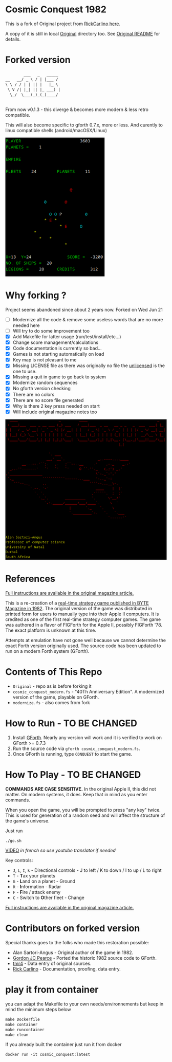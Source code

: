 # Cosmic Conquest 1982

This is a fork of Original project from [RickCarlino here](https://github.com/RickCarlino/Cosmic-Conquest-1982).

A copy of it is still in local [Original](./Original/) directory too. See [Original README](./Original/README.md) for details.

# Forked version 
```
        ___   _   _____ 
__   __/ _ \ / | |___ / 
\ \ / / | | || |   |_ \ 
 \ V /| |_| || |_ ___) |
  \_/  \___(_)_(_)____/ 
                        
```

From now v0.1.3 - this diverge & becomes more modern & less retro compatible.

This will also become specific to gforth 0.7.x, more or less. And curently to linux compatible shells (android/macOSX/Linux) 

![2.png](./gamedata/2.png)

# Why forking ?

Project seems abandoned since about 2 years now. Forked on Wed Jun 21

- [ ] Modernize all the code & remove some useless words that are no more needed here
- [ ] Will try to do some improvement too
- [X] Add Makefile for latter usage (run/test/install/etc...)
- [X] Change score management/calculations
- [X] Code documentation is currently so bad...
- [X] Games is not starting automatically on load 
- [X] Key map is not pleasant to me 
- [X] Missing LICENSE file as there was originally no file the [unlicensed](./LICENSE) is the one to use.
- [X] Missing a quit in game to go back to system 
- [X] Modernize random sequences
- [X] No gforth version checking 
- [X] There are no colors 
- [X] There are no score file generated
- [X] Why is there 2 key press needed on start 
- [X] Will include original magazine notes too 

![1.png](./gamedata/1.png)

# References

[Full instructions are available in the original magazine article.](https://archive.org/details/byte-magazine-1982-12/page/n125/mode/2up)

This is a re-creation of a [real-time strategy game published in BYTE Magazine in 1982](https://archive.org/details/byte-magazine-1982-12/page/n131/mode/1up?q=cosmic+conquest). The original version of the game was distributed in printed form for users to manually type into their Apple II computers. It is credited as one of the first real-time strategy computer games. The game was authored in a flavor of FIGForth for the Apple II, possibly FIGForth '78. The exact platform is unknown at this time.

Attempts at emulation have not gone well because we cannot determine the exact Forth version originally used. The source code has been updated to run on a modern Forth system (GForth).

# Contents of This Repo

 * `Original` - repo as is before forking it
 * `cosmic_conquest_modern.fs` - "40Th Anniversary Edition". A modernized version of the game, playable on GForth.
 * `modernize.fs` - also comes from fork

# How to Run - TO BE CHANGED

1. Install [GForth](https://gforth.org/). Nearly any version will work and it is verified to work on GForth >= 0.7.3
1. Run the source code via `gforth cosmic_conquest_modern.fs`.
1. Once GForth is running, type `CONQUEST` to start the game.

# How To Play - TO BE CHANGED

**COMMANDS ARE CASE SENSITIVE.** In the original Apple II, this did not matter. On modern systems, it does. Keep that in mind as you enter commands.

When you open the game, you will be prompted to press "any key" twice. This is used for generation of a random seed and will affect the structure of the game's universe.

Just run 
```
./go.sh
``` 

[VIDEO](https://www.youtube.com/watch?v=btgiQU_NxUk) _in french so use youtube translator if needed_

Key controls:

 * `J`, `L`, `I`, `k` - Directional controls - J to left / K to down / I to up / L to right
 * `T` - **T**ax your planets
 * `G` - **L**and on a planet - Ground
 * `R` - **I**nformation - Radar
 * `F` - **F**ire / attack enemy
 * `C` - Switch to **O**ther fleet - Change 

[Full instructions are available in the original magazine article.](https://archive.org/details/byte-magazine-1982-12/page/n125/mode/2up)

# Contributors on forked version 

Special thanks goes to the folks who made this restoration possible:

 * Alan Sartori-Angus - Original author of the game in 1982.
 * [Gordon JC Pearce](https://github.com/gordonjcp) - Ported the historic 1982 source code to GForth.
 * [tmr4](https://github.com/tmr4) - Data entry of original sources.
 * [Rick Carlino](https://github.com/RickCarlino/) - Documentation, proofing, data entry.

# play it from container 

you can adapt the Makefile to your own needs/environnements but keep in mind the minimum steps below 

```
make Dockerfile
make container
make runcontainer
make clean
```

If you already built the container just run it from docker 

```
docker run -it cosmic_conquest:latest
```

